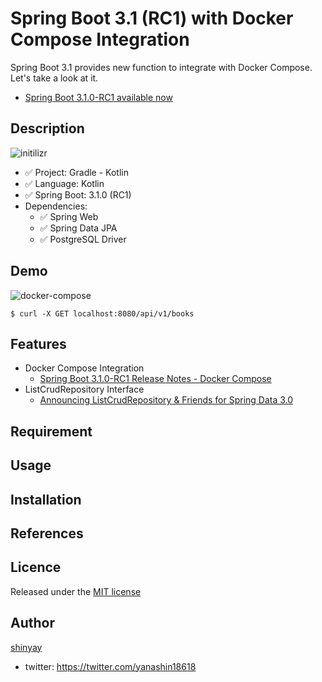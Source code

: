 # Spring Boot 3.1 (RC1) with Docker Compose Integration

Spring Boot 3.1 provides new function to integrate with Docker Compose.
Let's take a look at it.

- [Spring Boot 3.1.0-RC1 available now](https://spring.io/blog/2023/04/22/spring-boot-3-1-0-rc1-available-now)

## Description

![initilizr](https://user-images.githubusercontent.com/3072734/234735255-eb4e45af-d743-4727-aed4-ce13a079aca9.png)

- ✅ Project: Gradle - Kotlin
- ✅ Language: Kotlin
- ✅ Spring Boot: 3.1.0 (RC1)
- Dependencies:
  - ✅ Spring Web
  - ✅ Spring Data JPA
  - ✅ PostgreSQL Driver

## Demo

![docker-compose](https://user-images.githubusercontent.com/3072734/234753473-10920dd4-b7c5-4272-8d23-47acd4cc6ee2.gif)

```shell
$ curl -X GET localhost:8080/api/v1/books
```

## Features

- Docker Compose Integration
  - [Spring Boot 3.1.0-RC1 Release Notes - Docker Compose](https://github.com/spring-projects/spring-boot/wiki/Spring-Boot-3.1.0-RC1-Release-Notes#docker-compose)
- ListCrudRepository Interface
  - [Announcing ListCrudRepository & Friends for Spring Data 3.0](https://spring.io/blog/2022/02/22/announcing-listcrudrepository-friends-for-spring-data-3-0)

## Requirement

## Usage

## Installation

## References

## Licence

Released under the [MIT license](https://gist.githubusercontent.com/shinyay/56e54ee4c0e22db8211e05e70a63247e/raw/34c6fdd50d54aa8e23560c296424aeb61599aa71/LICENSE)

## Author

[shinyay](https://github.com/shinyay)
- twitter: https://twitter.com/yanashin18618
